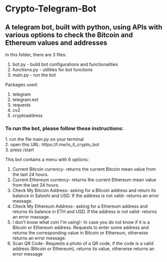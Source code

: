 # Crypto-Telegram-Bot
<h2>A telegram bot, built with python, using APIs with various options to check the Bitcoin and Ethereum values and addresses</h2>

In this folder, there are 3 files:
1. bot.py - build bot configurations and functionalities
2. functions.py - utilities for bot functions
3. main.py - run the bot

Packages used:
1. telegram
2. telegram.ext
3. requests
4. cv2
5. cryptoaddress

<h3>To run the bot, please follow these instructions:</h3>
1. run the file main.py on your terminal<br>
2. open this URL: https://t.me/is_it_crypto_bot <br>
3. press /start

This bot contains a menu with 6 options:
1. Current Bitcoin currency- returns the current Bitcoin mean value from the last 24 hours.
2. Current Ethereum currency- returns the current Ethereum mean value from the last 24 hours.
3. Check My Bitcoin Address- asking for a Bitcoin address and return its balance in Satoshi and USD. If the address is not valid- returns an error massage.  
4. Check My Ethereum Address- asking for a Ethereum address and returns its balance in ETH and USD. If the address is not valid- returns an error massage.  
5. I don't know what coin I'm using!- In case you do not know if it is a Bitcoin or Ethereum address. Requests to enter some address and returns the corresponding value in Bitcoin or Ethereum, otherwise returns an error message.
6. Scan QR Code- Requests a photo of a QR code, if the code is a valid address (Bitcoin or Ethereum), returns its value, otherwise returns an error message
